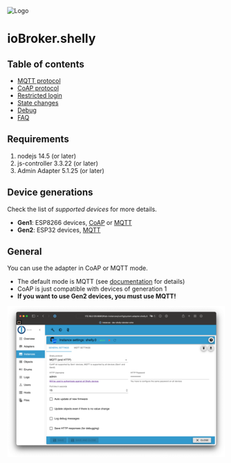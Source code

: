 ![Logo](../../admin/shelly.png)

# ioBroker.shelly

## Table of contents

- [MQTT protocol](protocol-mqtt.md)
- [CoAP protocol](protocol-coap.md)
- [Restricted login](restricted-login.md)
- [State changes](state-changes.md)
- [Debug](debug.md)
- [FAQ](faq.md)

## Requirements

1. nodejs 14.5 (or later)
2. js-controller 3.3.22 (or later)
4. Admin Adapter 5.1.25 (or later)

## Device generations

Check the list of *supported devices* for more details.

- **Gen1**: ESP8266 devices, [CoAP](protocol-coap.md) or [MQTT](protocol-mqtt.md)
- **Gen2**: ESP32 devices, [MQTT](protocol-mqtt.md)

## General

You can use the adapter in CoAP or MQTT mode. 

- The default mode is MQTT (see [documentation](protocol-mqtt.md) for details)
- CoAP is just compatible with devices of generation 1
- **If you want to use Gen2 devices, you must use MQTT!**

![iobroker_general](./img/iobroker_general.png)
